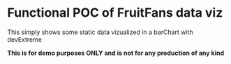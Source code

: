 # Functional POC of FruitFans data viz

This simply shows some static data vizualized in a barChart with devExtreme

**__This is for demo purposes ONLY and is not for any production of any kind__**

